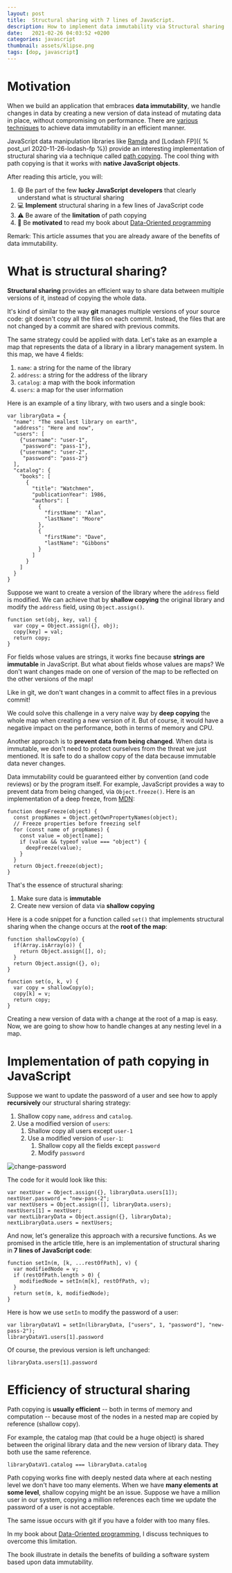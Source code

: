 ```yaml
---
layout: post
title:  Structural sharing with 7 lines of JavaScript.
description: How to implement data immutability via Structural sharing in JavaScript in 7 lines of code. Path copying implementation in JavaScript. 
date:   2021-02-26 04:03:52 +0200
categories: javascript
thumbnail: assets/klipse.png
tags: [dop, javascript]
---
```



# Motivation

When we build an application that embraces **data immutability**, we handle changes in data by creating a new version of data instead of mutating data in place, without compromising on performance. There are [various techniques](https://en.wikipedia.org/wiki/Persistent_data_structure) to achieve data immutability in an efficient manner.

JavaScript data manipulation libraries like [Ramda](https://ramdajs.com/) and [Lodash FP]({ % post_url  2020-11-26-lodash-fp %}) provide an interesting implementation of structural sharing via a technique called [path copying](https://en.wikipedia.org/wiki/Persistent_data_structure#Path_copying). The cool thing with path copying is that it works with **native JavaScript objects**.

After reading this article, you will:

1. 😄  Be part of the few **lucky JavaScript developers** that clearly understand what is structural sharing
1. 💻  **Implement** structural sharing in a few lines of JavaScript code
1. ⚠️ Be aware of the **limitation** of path copying
1. 🤗  Be **motivated** to read my book about [Data-Oriented programming](https://www.manning.com/books/data-oriented-programming?utm_source=viebel&utm_medium=affiliate&utm_campaign=book_sharvit2_data_1_29_21&a_aid=viebel&a_bid=d5b546b7)

Remark: This article assumes that you are already aware of the benefits of data immutability.

# What is structural sharing?

**Structural sharing** provides an efficient way to share data between multiple versions of it, instead of copying the whole data.

It's kind of similar to the way **git** manages multiple versions of your source code: git doesn't copy all the files on each commit. Instead, the files that are not changed by a commit are shared with previous commits.

The same strategy could be applied with data. Let's take as an example a map that represents the data of a library in a library management system. In this map, we have 4 fields:

1. `name`: a string for the name of the library
1. `address`: a string for the address of the library
1. `catalog`: a map with the book information
1. `users`: a map for the user information

Here is an example of a tiny library, with two users and a single book:

~~~klipse-eval-js
var libraryData = {
  "name": "The smallest library on earth",
  "address": "Here and now",
  "users": [
    {"username": "user-1",
     "password": "pass-1"}, 
    {"username": "user-2",
     "password": "pass-2"}
  ],
  "catalog": {
    "books": [
      {
        "title": "Watchmen",
        "publicationYear": 1986,
        "authors": [
          {
            "firstName": "Alan",
            "lastName": "Moore"
          },
          {
            "firstName": "Dave",
            "lastName": "Gibbons"
          }
        ]
      }
    ]
  }
}
~~~


Suppose we want to create a version of the library where the `address` field is modified. We can achieve that by **shallow copying** the original library and modify the `address` field, using `Object.assign()`.

~~~klipse-eval-js
function set(obj, key, val) {
  var copy = Object.assign({}, obj);
  copy[key] = val;
  return copy;
}
~~~

For fields whose values are strings, it works fine because **strings are immutable** in JavaScript. But what about fields whose values are maps? We don't want changes made on one of version of the map to be reflected on the other versions of the map!

Like in git, we don't want changes in a commit to affect files in a previous commit!

We could solve this challenge in a very naive way by **deep copying** the whole map when creating a new version of it. But of course, it would have a negative impact on the performance, both in terms of memory and CPU.

Another approach is to **prevent data from being changed**. When data is immutable, we don't need to protect ourselves from the threat we just mentioned. It is safe to do a shallow copy of the data because immutable data never changes.


Data immutability could be guaranteed either by convention (and code reviews) or by the program itself. For example, JavaScript provides a way to prevent data from being changed, via `Object.freeze()`. Here is an implementation of a deep freeze, from [MDN](https://developer.mozilla.org/en-US/docs/Web/JavaScript/Reference/Global_Objects/Object/freeze):

~~~klipse-eval-js
function deepFreeze(object) {
  const propNames = Object.getOwnPropertyNames(object);
  // Freeze properties before freezing self
  for (const name of propNames) {
    const value = object[name];
    if (value && typeof value === "object") {
      deepFreeze(value);
    }
  }
  return Object.freeze(object);
}
~~~

That's the essence of structural sharing:

1. Make sure data is **immutable**
1. Create new version of data via **shallow copying**

Here is a code snippet for a function called `set()` that implements structural sharing when the change occurs at the **root of the map**:

~~~klipse-eval-js
function shallowCopy(o) {
  if(Array.isArray(o)) {
    return Object.assign([], o);
  }
  return Object.assign({}, o);
}

function set(o, k, v) {
  var copy = shallowCopy(o);
  copy[k] = v;
  return copy;
}
~~~

Creating a new version of data with a change at the root of a map is easy. Now, we are going to show how to handle changes at any nesting level in a map.

# Implementation of path copying in JavaScript

Suppose we want to update the password of a user and see how to apply **recursively** our structural sharing strategy:

1. Shallow copy `name`, `address` and `catalog`.
1. Use a modified version of `users`:
   1. Shallow copy all users except `user-1`
   1. Use a modified version of `user-1`:
      1.  Shallow copy all the fields except `password`
      1.  Modify `password`


![change-password](/assets/change-password.png)

The code for it would look like this:

~~~klipse-eval-js
var nextUser = Object.assign({}, libraryData.users[1]);
nextUser.password = "new-pass-2";
var nextUsers = Object.assign([], libraryData.users);
nextUsers[1] = nextUser;
var nextLibraryData = Object.assign({}, libraryData);
nextLibraryData.users = nextUsers;
~~~


And now, let's generalize this approach with a recursive functions. As we promised in the article title, here is an implementation of structural sharing in **7 lines of JavaScript code**:

~~~klipse-eval-js
function setIn(m, [k, ...restOfPath], v) {
  var modifiedNode = v;
  if (restOfPath.length > 0) {
    modifiedNode = setIn(m[k], restOfPath, v);
  }
  return set(m, k, modifiedNode);
}
~~~

Here is how we use `setIn` to modify the password of a user:

~~~klipse-eval-js
var libraryDataV1 = setIn(libraryData, ["users", 1, "password"], "new-pass-2");
libraryDataV1.users[1].password
~~~

Of course, the previous version is left unchanged:

~~~klipse-eval-js
libraryData.users[1].password
~~~


# Efficiency of structural sharing

Path copying is **usually efficient** -- both in terms of memory and computation -- because most of the nodes in a nested map are copied by reference (shallow copy).

For example, the catalog map (that could be a huge object) is shared between the original library data and the new version of library data. They both use the same reference.

~~~klipse-eval-js
libraryDataV1.catalog === libraryData.catalog
~~~

Path copying works fine with deeply nested data where at each nesting level we don't have too many elements. When we have **many elements at some level**, shallow copying might be an issue. Suppose we have a million user in our system, copying a million references each time we update the password of a user is not acceptable. 

The same issue occurs with git if you have a folder with too many files. 

In my book about [Data-Oriented programming](https://www.manning.com/books/data-oriented-programming?utm_source=viebel&utm_medium=affiliate&utm_campaign=book_sharvit2_data_1_29_21&a_aid=viebel&a_bid=d5b546b7), I discuss techniques to overcome this limitation.

The book illustrate in details the benefits of building a software system based upon data immutability.




